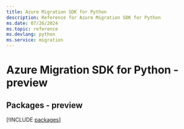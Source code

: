 ```yaml
---
title: Azure Migration SDK for Python
description: Reference for Azure Migration SDK for Python
ms.date: 07/26/2024
ms.topic: reference
ms.devlang: python
ms.service: migration
---
```

# Azure Migration SDK for Python - preview
## Packages - preview
[!INCLUDE [packages](migration-index.md)]